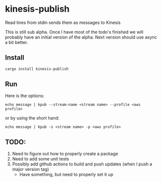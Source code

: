 # kinesis-publish
Read lines from stdin sends them as messages to Kinesis

This is still sub alpha. Once I have most of the todo's finished we will probably have an initial version of the alpha.
Next version should use async a bit better.

## Install
```bash
cargo install kinesis-publish
```

## Run

Here is the options:
```
echo message | kpub --stream-name <stream name> --profile <aws profile>
```

or by using the short hand:

```
echo message | kpub -s <stream name> -p <aws profile>
```


## TODO:
1. Need to figure out how to properly create a package
1. Need to add some unit tests
1. Possibly add github actions to build and push updates (when I push a major version tag)
   - Have something, but need to properly set it up
